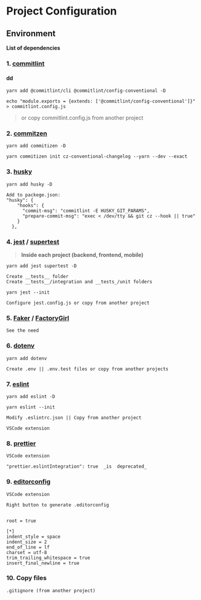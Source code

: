 # Project Configuration

## Environment

**List of dependencies**

### 1. [commitlint](https://github.com/conventional-changelog/commitlint)

#### dd

```
yarn add @commitlint/cli @commitlint/config-conventional -D

echo "module.exports = {extends: ['@commitlint/config-conventional']}" > commitlint.config.js
```

> or copy commitlint.config.js from another project

### 2. [commitzen](https://github.com/commitizen/cz-cli)

```
yarn add commitizen -D

yarn commitizen init cz-conventional-changelog --yarn --dev --exact
```

### 3. [husky](https://github.com/typicode/husky)

```
yarn add husky -D

Add to packege.json:
"husky": {
    "hooks": {
      "commit-msg": "commitlint -E HUSKY_GIT_PARAMS",
      "prepare-commit-msg": "exec < /dev/tty && git cz --hook || true"
    }
  },
```

### 4. [jest](https://jestjs.io/) / [supertest](https://github.com/visionmedia/supertest)

> **Inside each project (backend, frontend, mobile)**

```
yarn add jest supertest -D

Create __tests__ folder
Create __tests__/integration and __tests_/unit folders

yarn jest --init

Configure jest.config.js or copy from another project
```

### 5. [Faker](https://github.com/marak/Faker.js/) / [FactoryGirl](https://github.com/simonexmachina/factory-girl)

```
See the need
```

### 6. [dotenv](https://www.npmjs.com/package/dotenv)

```
yarn add dotenv

Create .env || .env.test files or copy from another projects
```

### 7. [eslint](https://eslint.org/)

```
yarn add eslint -D

yarn eslint --init

Modify .eslintrc.json || Copy from another project

VSCode extension
```

### 8. [prettier](https://prettier.io/)

```
VSCode extension

"prettier.eslintIntegration": true  _is  deprecated_

```

### 9. [editorconfig](https://editorconfig.org/)

```
VSCode extension

Right button to generate .editorconfig


root = true

[*]
indent_style = space
indent_size = 2
end_of_line = lf
charset = utf-8
trim_trailing_whitespace = true
insert_final_newline = true
```

### 10. Copy files

```
.gitignore (from another project)
```
